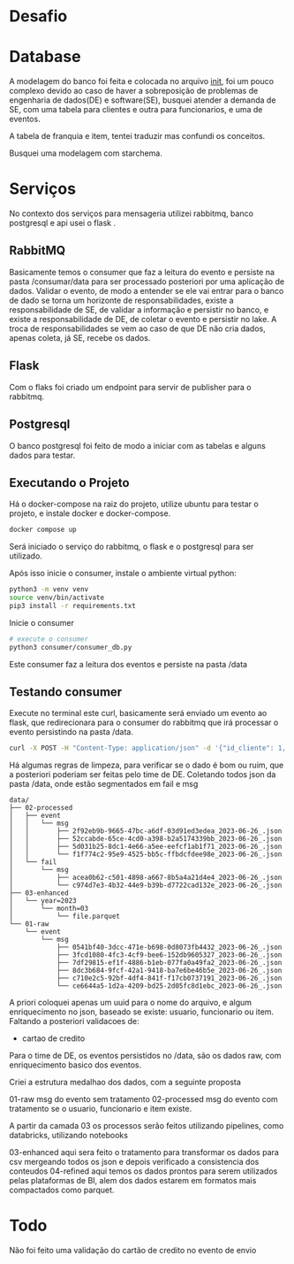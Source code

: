 # Desafio

# Database

A modelagem do banco foi feita e colocada no arquivo [init](./init-scripts/init.sql), foi um pouco complexo devido ao caso de haver a sobreposição de problemas de engenharia de dados(DE) e software(SE), busquei atender a demanda de SE, com uma tabela para clientes e outra para funcionarios, e uma de eventos.

A tabela de franquia e item, tentei traduzir mas confundi os conceitos.

Busquei uma modelagem com starchema.

# Serviços

No contexto dos serviços para mensageria utilizei rabbitmq, banco postgresql e api usei o flask .

## RabbitMQ

Basicamente temos o consumer que faz a leitura do evento e persiste na pasta /consumar/data para ser processado 
posteriori por uma aplicação de dados.
Validar o evento, de modo a entender se ele vai entrar para o banco de dado se torna um horizonte de responsabilidades,
existe a responsabilidade de SE, de validar a informação e persistir no banco, e existe a responsabilidade de DE, de coletar o evento e persistir no lake. A troca de responsabilidades se vem ao caso de que DE não cria dados, apenas coleta, já SE, recebe os dados.

## Flask

Com o flaks foi criado um endpoint para servir de publisher para o rabbitmq.

## Postgresql

O banco postgresql foi feito de modo a iniciar com as tabelas e alguns dados para testar.

## Executando o Projeto

Há o docker-compose na raiz do projeto, utilize ubuntu para testar o projeto, e instale docker e docker-compose.

```sh
docker compose up
```

Será iniciado o serviço do rabbitmq, o flask e o postgresql para ser utilizado.

Após isso inicie o consumer, instale o ambiente virtual python:

```sh
python3 -m venv venv
source venv/bin/activate
pip3 install -r requirements.txt
```

Inicie o consumer

```sh
# execute o consumer
python3 consumer/consumer_db.py
```

Este consumer faz a leitura dos eventos e persiste na pasta /data

## Testando consumer

Execute no terminal este curl, basicamente será enviado um evento ao flask, que redirecionara para
o consumer do rabbitmq que irá processar o evento persistindo na pasta /data.

```sh
curl -X POST -H "Content-Type: application/json" -d '{"id_cliente": 1, "id_funcionario": 1, "id_item": 1, "data_aluguel": "2023-06-23", "data_devolucao": "2023-06-30", "id_evento":"Aluguel"}' http://localhost:5000/send_event
```

Há algumas regras de limpeza, para verificar se o dado é bom ou ruim, que a posteriori poderiam ser feitas pelo time de DE.
Coletando todos json da pasta /data, onde estão segmentados em fail e msg

```
data/
├── 02-processed
│   ├── event
│   │   └── msg
│   │       ├── 2f92eb9b-9665-47bc-a6df-03d91ed3edea_2023-06-26_.json
│   │       ├── 52ccabde-65ce-4cd0-a398-b2a5174339bb_2023-06-26_.json
│   │       ├── 5d031b25-8dc1-4e66-a5ee-eefcf1ab1f71_2023-06-26_.json
│   │       └── f1f774c2-95e9-4525-bb5c-ffbdcfdee98e_2023-06-26_.json
│   └── fail
│       └── msg
│           ├── acea0b62-c501-4898-a667-8b5a4a21d4e4_2023-06-26_.json
│           └── c974d7e3-4b32-44e9-b39b-d7722cad132e_2023-06-26_.json
├── 03-enhanced
│   └── year=2023
│       └── month=03
│           └── file.parquet
└── 01-raw
    └── event
        └── msg
            ├── 0541bf40-3dcc-471e-b698-0d8073fb4432_2023-06-26_.json
            ├── 3fcd1080-4fc3-4cf9-bee6-152db9605327_2023-06-26_.json
            ├── 7df29815-ef1f-4886-b1eb-077fa0a49fa2_2023-06-26_.json
            ├── 8dc3b684-9fcf-42a1-9418-ba7e6be46b5e_2023-06-26_.json
            ├── c710e2c5-92bf-4df4-841f-f17cb0737191_2023-06-26_.json
            └── ce6644a5-1d2a-4209-bd25-2d05fc8d1ebc_2023-06-26_.json

```

A priori coloquei apenas um uuid para o nome do arquivo, e algum enriquecimento no json, baseado se existe: usuario, funcionario ou item.
Faltando a posteriori validacoes de:
- cartao de credito

Para o time de DE, os eventos persistidos no /data, são os dados raw, com enriquecimento basico dos eventos.

Criei a estrutura medalhao dos dados, com a seguinte proposta

01-raw
msg do evento sem tratamento
02-processed
msg do evento com tratamento se o usuario, funcionario e item existe.

A partir da camada 03 os processos serão feitos utilizando pipelines, como databricks, utilizando notebooks

03-enhanced
aqui sera feito o tratamento para transformar os dados para csv mergeando todos os json
e depois verificado a consistencia dos conteudos
04-refined
aqui temos os dados prontos para serem utilizados pelas plataformas de BI, alem dos dados
estarem em formatos mais compactados como parquet.

# Todo

Não foi feito uma validação do cartão de credito no evento de envio